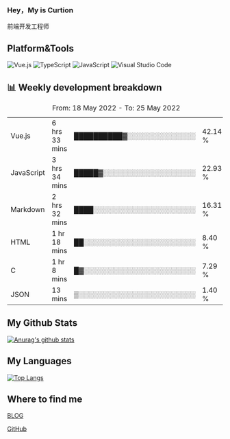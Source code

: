 ### Hey，My is Curtion
前端开发工程师
## Platform&Tools

![Vue.js](https://img.shields.io/badge/-Vue.js-4FC08D?style=flat-square&logo=Vue.js&logoColor=white)
![TypeScript](https://img.shields.io/badge/-TypeScript-007ACC?style=flat-square&logo=typescript&logoColor=white)
![JavaScript](https://img.shields.io/badge/-JavaScript-F7DF1E?style=flat-square&logo=javascript&logoColor=black)
![Visual Studio Code](https://img.shields.io/badge/-VSCode-007ACC?style=flat-square&logo=Visual-Studio-Code&logoColor=white)

## 📊 Weekly development breakdown

<!--START_SECTION:waka-->

<table><caption>From: 18 May 2022 - To: 25 May 2022</caption><tr><td>Vue.js</td><td>6 hrs 33 mins</td><td>██████████▓░░░░░░░░░░░░░░</td><td>42.14 %</td></tr><tr><td>JavaScript</td><td>3 hrs 34 mins</td><td>█████▓░░░░░░░░░░░░░░░░░░░</td><td>22.93 %</td></tr><tr><td>Markdown</td><td>2 hrs 32 mins</td><td>████░░░░░░░░░░░░░░░░░░░░░</td><td>16.31 %</td></tr><tr><td>HTML</td><td>1 hr 18 mins</td><td>██░░░░░░░░░░░░░░░░░░░░░░░</td><td>8.40 %</td></tr><tr><td>C</td><td>1 hr 8 mins</td><td>█▓░░░░░░░░░░░░░░░░░░░░░░░</td><td>7.29 %</td></tr><tr><td>JSON</td><td>13 mins</td><td>▒░░░░░░░░░░░░░░░░░░░░░░░░</td><td>1.40 %</td></tr></table>

<!--END_SECTION:waka-->

## My Github Stats

[![Anurag's github stats](https://github-readme-stats.vercel.app/api?username=curtion&count_private=true&show_icons=true&theme=onedark)](https://github.com/anuraghazra/github-readme-stats)

## My Languages

[![Top Langs](https://github-readme-stats.vercel.app/api/top-langs/?username=curtion&layout=compact)](https://github.com/anuraghazra/github-readme-stats)

## Where to find me

[BLOG](https://blog.3gxk.net)

[GitHub](https://github.com/Curtion)
